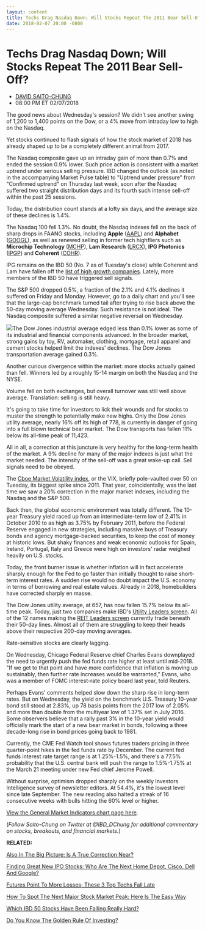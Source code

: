 ```yaml
---
layout: content
title: Techs Drag Nasdaq Down; Will Stocks Repeat The 2011 Bear Sell-Off?
date: 2018-02-07 20:00 -0800
---
```



Techs Drag Nasdaq Down; Will Stocks Repeat The 2011 Bear Sell-Off?
===================================================================




* [DAVID SAITO-CHUNG](https://www.investors.com/author/chungd/ "Posts by DAVID SAITO-CHUNG")
* 08:00 PM ET 02/07/2018




The good news about Wednesday's session? We didn't see another swing of 1,200 to 1,400 points on the Dow, or a 4% move from intraday low to high on the Nasdaq.




 Yet stocks continued to flash signals of how the stock market of 2018 has already shaped up to be a completely different animal from 2017.


The Nasdaq composite gave up an intraday gain of more than 0.7% and ended the session 0.9% lower. Such price action is consistent with a market uptrend under serious selling pressure. IBD changed the outlook (as noted in the accompanying Market Pulse table) to "Uptrend under pressure" from "Confirmed uptrend" on Thursday last week, soon after the Nasdaq suffered two straight distribution days and its fourth such intense sell-off within the past 25 sessions.


Today, the distribution count stands at a lofty six days, and the average size of these declines is 1.4%.


The Nasdaq 100 fell 1.3%. No doubt, the Nasdaq indexes fell on the back of sharp drops in FAANG stocks, including **Apple** ([AAPL](https://research.investors.com/quote.aspx?symbol=AAPL)) and **Alphabet** ([GOOGL](https://research.investors.com/quote.aspx?symbol=GOOGL)), as well as renewed selling in former tech highfliers such as **Microchip Technology** ([MCHP](https://research.investors.com/quote.aspx?symbol=MCHP)), **Lam Research** ([LRCX](https://research.investors.com/quote.aspx?symbol=LRCX)), **IPG Photonics** ([IPGP](https://research.investors.com/quote.aspx?symbol=IPGP)) and **Coherent** ([COHR](https://research.investors.com/quote.aspx?symbol=COHR)).


IPG remains on the IBD 50 (No. 7 as of Tuesday's close) while Coherent and Lam have fallen off the [list of high growth companies](https://research.investors.com/stock-lists/ibd-50/). Lately, more members of the IBD 50 have triggered sell signals.


The S&P 500 dropped 0.5%, a fraction of the 2.1% and 4.1% declines it suffered on Friday and Monday. However, go to a daily chart and you'll see that the large-cap benchmark turned tail after trying to rise back above the 50-day moving average Wednesday. Such resistance is not ideal. The Nasdaq composite suffered a similar negative reversal on Wednesday.


![](https://www.investors.com/wp-content/uploads/2018/02/MP020718-203x300.png)The Dow Jones industrial average edged less than 0.1% lower as some of its industrial and financial components advanced. In the broader market, strong gains by toy, RV, automaker, clothing, mortgage, retail apparel and cement stocks helped limit the indexes' declines. The Dow Jones transportation average gained 0.3%.


Another curious divergence within the market: more stocks actually gained than fell. Winners led by a roughly 15-14 margin on both the Nasdaq and the NYSE.


Volume fell on both exchanges, but overall turnover was still well above average. Translation: selling is still heavy.


It's going to take time for investors to lick their wounds and for stocks to muster the strength to potentially make new highs. Only the Dow Jones utility average, nearly 16% off its high of 778, is currently in danger of going into a full blown technical bear market. The Dow transports has fallen 11% below its all-time peak of 11,423.


All in all, a correction at this juncture is very healthy for the long-term health of the market. A 9% decline for many of the major indexes is just what the market needed. The intensity of the sell-off was a great wake-up call. Sell signals need to be obeyed.


The [Cboe Market Volatility index](https://research.investors.com/psychological-market-indicators/chart?type=volatility), or the VIX, briefly pole-vaulted over 50 on Tuesday, its biggest spike since 2011. That year, coincidentally, was the last time we saw a 20% correction in the major market indexes, including the Nasdaq and the S&P 500.


Back then, the global economic environment was totally different. The 10-year Treasury yield raced up from an intermediate-term low of 2.41% in October 2010 to as high as 3.75% by February 2011, before the Federal Reserve engaged in new strategies, including massive buys of Treasury bonds and agency mortgage-backed securities, to keep the cost of money at historic lows. But shaky finances and weak economic outlooks for Spain, Ireland, Portugal, Italy and Greece were high on investors' radar weighed heavily on U.S. stocks.


Today, the front burner issue is whether inflation will in fact accelerate sharply enough for the Fed to go faster than initially thought to raise short-term interest rates. A sudden rise would no doubt impact the U.S. economy in terms of borrowing and real estate values. Already in 2018, homebuilders have corrected sharply en masse.


The Dow Jones utility average, at 657, has now fallen 15.7% below its all-time peak. Today, just two companies make IBD's [Utility Leaders screen](https://www.investors.com/data-tables/utility-leaders-feb-07-2018/). All of the 12 names making the [REIT Leaders screen](https://www.investors.com/data-tables/reit-leaders-feb-07-2018/) currently trade beneath their 50-day lines. Almost all of them are struggling to keep their heads above their respective 200-day moving averages.


Rate-sensitive stocks are clearly lagging.


On Wednesday, Chicago Federal Reserve chief Charles Evans downplayed the need to urgently push the fed funds rate higher at least until mid-2018. "If we get to that point and have more confidence that inflation is moving up sustainably, then further rate increases would be warranted," Evans, who was a member of FOMC interest-rate policy board last year, told Reuters.


Perhaps Evans' comments helped slow down the sharp rise in long-term rates. But on Wednesday, the yield on the benchmark U.S. Treasury 10-year bond still stood at 2.83%, up 78 basis points from the 2017 low of 2.05% and more than double from the multiyear low of 1.37% set in July 2016. Some observers believe that a rally past 3% in the 10-year yield would officially mark the start of a new bear market in bonds, following a three decade-long rise in bond prices going back to 1981.


Currently, the CME Fed Watch tool shows futures traders pricing in three quarter-point hikes in the fed funds rate by December. The current fed funds interest rate target range is at 1.25%-1.5%, and there's a 77.5% probability that the U.S. central bank will push the range to 1.5%-1.75% at the March 21 meeting under new Fed chief Jerome Powell.


Without surprise, optimism dropped sharply on the weekly Investors Intelligence survey of newsletter editors. At 54.4%, it's the lowest level since late September. The new reading also halted a streak of 16 consecutive weeks with bulls hitting the 60% level or higher.


[View the General Market Indicators chart page here](https://www.investors.com/wp-content/uploads/2018/02/IBD0702152454GMI.pdf).


(*Follow Saito-Chung on Twitter at @IBD\_DChung for additional commentary on stocks, breakouts, and financial markets.*)


**RELATED:**


[Also In The Big Picture: Is A True Correction Near?](https://www.investors.com/market-trend/the-big-picture/stocks-fall-broadly-is-a-true-correction-near/)


[Finding Great New IPO Stocks: Who Are The Next Home Depot, Cisco, Dell And Google?](https://www.investors.com/news/top-ipo-stock-gems-which-new-stocks-next-google/)


[Futures Point To More Losses; These 3 Top Techs Fall Late](https://www.investors.com/market-trend/stock-market-today/s-these-3-top-techs-fall-late/)


[How To Spot The Next Major Stock Market Peak: Here Is The Easy Way](http://www.investors.com/how-to-invest/investors-corner/how-do-you-spot-a-major-market-top-easy-look-for-heavy-distribution/)


[Which IBD 50 Stocks Have Been Falling Really Hard?](https://research.investors.com/stock-lists/ibd-50/)


[Do You Know The Golden Rule Of Investing?](https://www.investors.com/how-to-invest/investors-corner/still-the-no-1-rule-for-stock-investors-always-cut-your-losses-short/)




